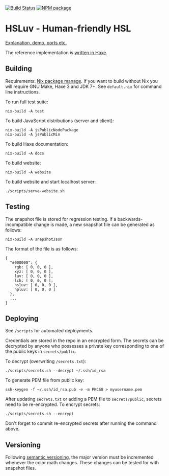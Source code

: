 [![Build Status](https://travis-ci.org/hsluv/hsluv.svg?branch=master)](https://travis-ci.org/hsluv/hsluv)
[![NPM package](https://img.shields.io/npm/v/hsluv.svg)](https://www.npmjs.com/package/hsluv)

# HSLuv - Human-friendly HSL

[Explanation, demo, ports etc.](http://www.hsluv.org)

The reference implementation is [written in Haxe](https://github.com/hsluv/hsluv/tree/master/haxe).

## Building

Requirements: [Nix package manage](http://nixos.org/nix/). If you want to build without Nix you 
will require GNU Make, Haxe 3 and JDK 7+. See `default.nix` for command line instructions.

To run full test suite:

```
nix-build -A test
```

To build JavaScript distributions (server and client):

```
nix-build -A jsPublicNodePackage
nix-build -A jsPublicMin
```

To build Haxe documentation:

```
nix-build -A docs
```

To build website:

```
nix-build -A website
```

To build website and start localhost server:

```
./scripts/serve-website.sh
```

## Testing

The snapshot file is stored for regression testing. If a backwards-incompatible change is made,
a new snapshot file can be generated as follows:

```
nix-build -A snapshotJson
```

The format of the file is as follows:

```
{
  "#000000": {
    rgb: [ 0, 0, 0 ],
    xyz: [ 0, 0, 0 ],
    luv: [ 0, 0, 0 ],
    lch: [ 0, 0, 0 ],
    hsluv: [ 0, 0, 0 ],
    hpluv: [ 0, 0, 0 ]
  },
  ...
}
```

## Deploying

See `/scripts` for automated deployments.

Credentials are stored in the repo in an encrypted form. The secrets can be decrypted by
anyone who possesses a private key corresponding to one of the public keys in `secrets/public`.

To decrypt (overwriting `/secrets.txt`):

```
./scripts/secrets.sh --decrypt ~/.ssh/id_rsa
```

To generate PEM file from public key:

```
ssh-keygen -f ~/.ssh/id_rsa.pub -e -m PKCS8 > myusername.pem
```

After updating `secrets.txt` or adding a PEM file to `secrets/public`, secrets need to be
re-encrypted. To encrypt secrets:

```
./scripts/secrets.sh --encrypt
```

Don't forget to commit re-encrypted secrets after running the command above.

## Versioning

Following [semantic versioning](http://semver.org/), the major version must be incremented 
whenever the color math changes. These changes can be tested for with snapshot files.
